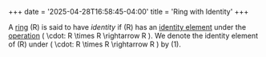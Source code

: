 +++
date = '2025-04-28T16:58:45-04:00'
title = 'Ring with Identity'
+++

A [ring](/zettelkasten/definitions/algebra/ring_theory/ring) \(R\) is said
to have _identity_ if \(R\) has an [identity
element](/zettelkasten/definitions/algebra/identity_element) under the
[operation](/zettelkasten/definitions/algebra/binary_operation) \( \cdot: R
\times R \rightarrow R \). We denote the identity element of \(R\)
under \( \cdot: R \times R \rightarrow R \) by \(1\).
